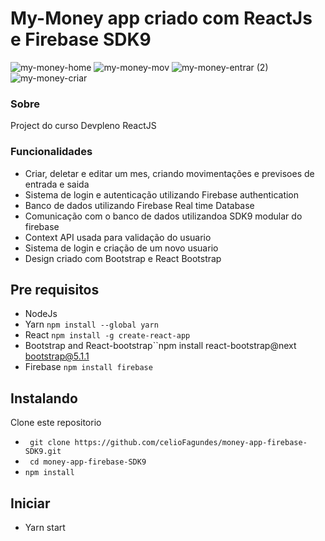 # My-Money app criado com ReactJs e Firebase SDK9
![my-money-home](https://user-images.githubusercontent.com/77676047/141122141-b1b5947b-31f2-446b-acbc-65b9ce481bc0.png)
![my-money-mov](https://user-images.githubusercontent.com/77676047/141122156-a17409c4-20e9-497b-b765-f818c2b48f0c.png)
![my-money-entrar (2)](https://user-images.githubusercontent.com/77676047/141122169-81ddaba9-02ff-4045-9d2d-cf633041f19e.png)
![my-money-criar](https://user-images.githubusercontent.com/77676047/141122179-f08614b0-8cf9-4983-8d8e-ea20b9370648.png)


### Sobre
  Project do curso Devpleno ReactJS 

### Funcionalidades
- Criar, deletar e editar um mes, criando movimentações e previsoes de entrada e saida
- Sistema de login e autenticação utilizando Firebase authentication
- Banco de dados utilizando Firebase Real time Database
- Comunicação com o banco de dados utilizandoa SDK9 modular do firebase
- Context API usada para validação do usuario
- Sistema de login e criação de um novo usuario
- Design criado com Bootstrap e React Bootstrap

## Pre requisitos

- NodeJs
- Yarn ``npm install --global yarn``
- React ``npm install -g create-react-app ``
- Bootstrap and React-bootstrap``npm install react-bootstrap@next bootstrap@5.1.1
- Firebase ``npm install firebase``

## Instalando

Clone este repositorio
- `` git clone https://github.com/celioFagundes/money-app-firebase-SDK9.git``
- `` cd money-app-firebase-SDK9``
- `` npm install ``

## Iniciar
- Yarn start
